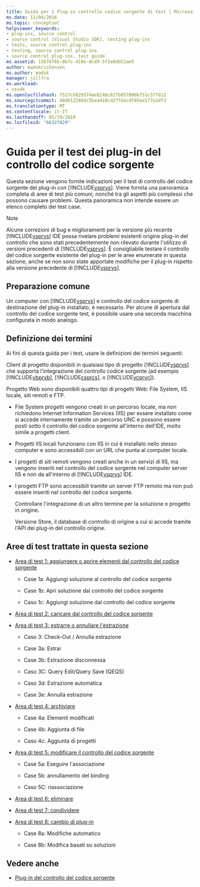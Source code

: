 ```yaml
---
title: Guida per i Plug-in controllo codice sorgente di test | Microsoft Docs
ms.date: 11/04/2016
ms.topic: conceptual
helpviewer_keywords:
- plug-ins, source control
- source control [Visual Studio SDK], testing plug-ins
- tests, source control plug-ins
- testing, source control plug-ins
- source control plug-ins, test guide
ms.assetid: 13b74765-0b7c-418e-8cd9-5f2e8db51ae5
author: madskristensen
ms.author: madsk
manager: jillfra
ms.workload:
- vssdk
ms.openlocfilehash: 7527cb029374ae8246c827b057800b751c377d12
ms.sourcegitcommit: 40d612240dc5bea418cd27fdacdf85ea177e2df3
ms.translationtype: MT
ms.contentlocale: it-IT
ms.lasthandoff: 05/29/2019
ms.locfileid: "66327829"
---
```

# <a name="test-guide-for-source-control-plug-ins"></a>Guida per il test dei plug-in del controllo del codice sorgente
Questa sezione vengono fornite indicazioni per il test di controllo del codice sorgente del plug-in con [!INCLUDE[vsprvs](../../code-quality/includes/vsprvs_md.md)]. Viene fornita una panoramica completa di aree di test più comuni, nonché tra gli aspetti più complessi che possono causare problemi. Questa panoramica non intende essere un elenco completo dei test case.

> [!NOTE]
> Alcune correzioni di bug e miglioramenti per la versione più recente [!INCLUDE[vsprvs](../../code-quality/includes/vsprvs_md.md)] IDE possa rivelare problemi esistenti origine plug-in del controllo che sono stati precedentemente non rilevato durante l'utilizzo di versioni precedenti di [!INCLUDE[vsprvs](../../code-quality/includes/vsprvs_md.md)]. È consigliabile testare il controllo del codice sorgente esistente del plug-in per le aree enumerate in questa sezione, anche se non sono state apportate modifiche per il plug-in rispetto alla versione precedente di [!INCLUDE[vsprvs](../../code-quality/includes/vsprvs_md.md)].

## <a name="common-preparation"></a>Preparazione comune
 Un computer con [!INCLUDE[vsprvs](../../code-quality/includes/vsprvs_md.md)] e controllo del codice sorgente di destinazione del plug-in installato, è necessario. Per alcune di apertura dal controllo del codice sorgente test, è possibile usare una seconda macchina configurata in modo analogo.

## <a name="definition-of-terms"></a>Definizione dei termini
 Ai fini di questa guida per i test, usare le definizioni dei termini seguenti:

 Client di progetto disponibili in qualsiasi tipo di progetto [!INCLUDE[vsprvs](../../code-quality/includes/vsprvs_md.md)] che supporta l'integrazione del controllo codice sorgente (ad esempio [!INCLUDE[vbprvb](../../code-quality/includes/vbprvb_md.md)], [!INCLUDE[csprcs](../../data-tools/includes/csprcs_md.md)], o [!INCLUDE[vcprvc](../../code-quality/includes/vcprvc_md.md)]).

 Progetto Web sono disponibili quattro tipi di progetti Web: File System, IIS locale, siti remoti e FTP.

- File System progetti vengono creati in un percorso locale, ma non richiedono Internet Information Services (IIS) per essere installato come si accede internamente tramite un percorso UNC e possono essere posti sotto il controllo del codice sorgente all'interno dell'IDE, molto simile a progetti client.

- Progetti IIS locali funzionano con IIS in cui è installato nello stesso computer e sono accessibili con un URL che punta al computer locale.

- I progetti di siti remoti vengono creati anche in un servizi di IIS, ma vengono inseriti nel controllo del codice sorgente nel computer server IIS e non da all'interno di [!INCLUDE[vsprvs](../../code-quality/includes/vsprvs_md.md)] IDE.

- I progetti FTP sono accessibili tramite un server FTP remoto ma non può essere inseriti nel controllo del codice sorgente.

  Controllare l'integrazione di un altro termine per la soluzione o progetto in origine.

  Versione Store, il database di controllo di origine a cui si accede tramite l'API dei plug-in del controllo origine.

## <a name="test-areas-covered-in-this-section"></a>Aree di test trattate in questa sezione

- [Area di test 1: aggiungere o aprire elementi dal controllo del codice sorgente](../../extensibility/internals/test-area-1-add-to-open-from-source-control.md)

    - Case 1a: Aggiungi soluzione al controllo del codice sorgente

    - Case 1b: Apri soluzione dal controllo del codice sorgente

    - Caso 1c: Aggiungi soluzione dal controllo del codice sorgente

- [Area di test 2: caricare dal controllo del codice sorgente](../../extensibility/internals/test-area-2-get-from-source-control.md)

- [Area di test 3: estrarre o annullare l'estrazione](../../extensibility/internals/test-area-3-check-out-undo-checkout.md)

    - Caso 3: Check-Out / Annulla estrazione

    - Case 3a: Estrai

    - Case 3b: Estrazione disconnessa

    - Caso 3C: Query Edit/Query Save (QEQS)

    - Caso 3d: Estrazione automatica

    - Case 3e: Annulla estrazione

- [Area di test 4: archiviare](../../extensibility/internals/test-area-4-check-in.md)

    - Case 4a: Elementi modificati

    - Case 4b: Aggiunta di file

    - Caso 4c: Aggiunta di progetti

- [Area di test 5: modificare il controllo del codice sorgente](../../extensibility/internals/test-area-5-change-source-control.md)

    - Case 5a: Eseguire l'associazione

    - Case 5b: annullamento del binding

    - Caso 5C: riassociazione

- [Area di test 6: eliminare](../../extensibility/internals/test-area-6-delete.md)

- [Area di test 7: condividere](../../extensibility/internals/test-area-7-share.md)

- [Area di test 8: cambio di plug-in](../../extensibility/internals/test-area-8-plug-in-switching.md)

    - Case 8a: Modifiche automatico

    - Case 8b: Modifica basati su soluzioni

## <a name="see-also"></a>Vedere anche
- [Plug-in del controllo del codice sorgente](../../extensibility/source-control-plug-ins.md)